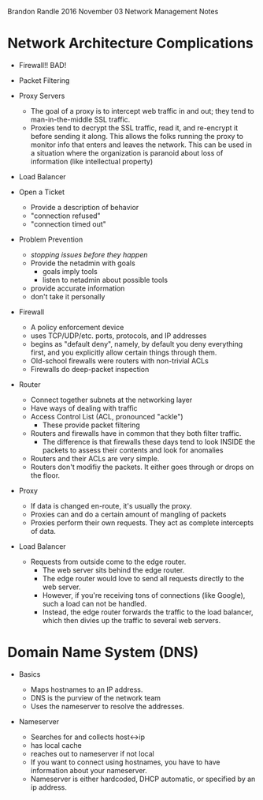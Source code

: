 Brandon Randle
2016 November 03
Network Management Notes

# Network Architecture Complications
* Firewall!! BAD!
* Packet Filtering
* Proxy Servers
  * The goal of a proxy is to intercept web traffic in and out; they tend to
man-in-the-middle SSL traffic.
  * Proxies tend to decrypt the SSL traffic, read it, and re-encrypt it before
sending it along. This allows the folks running the proxy to monitor info that
enters and leaves the network. This can be used in a situation where the
organization is paranoid about loss of information (like intellectual property)
* Load Balancer

* Open a Ticket
  * Provide a description of behavior
  * "connection refused"
  * "connection timed out"

* Problem Prevention
  * _stopping issues before they happen_
  * Provide the netadmin with goals
    * goals imply tools
    * listen to netadmin about possible tools
  * provide accurate information
  * don't take it personally 

* Firewall
  * A policy enforcement device
  * uses TCP/UDP/etc. ports, protocols, and IP addresses
  * begins as "default deny", namely, by default you deny everything first,
and you explicitly allow certain things through them.
  * Old-school firewalls were routers with non-trivial ACLs
  * Firewalls do deep-packet inspection

* Router
  * Connect together subnets at the networking layer
  * Have ways of dealing with traffic
  * Access Control List (ACL, pronounced "ackle") 
    * These provide packet filtering
  * Routers and firewalls have in common that they both filter traffic.
    * The difference is that firewalls these days tend to look INSIDE the
packets to assess their contents and look for anomalies
  * Routers and their ACLs are very simple. 
  * Routers don't modifiy the packets. It either goes through or drops on the
floor.

* Proxy
  * If data is changed en-route, it's usually the proxy.
  * Proxies can and do a certain amount of mangling of packets
  * Proxies perform their own requests. They act as complete intercepts of
data. 

* Load Balancer
  * Requests from outside come to the edge router.
    * The web server sits behind the edge router.
    * The edge router would love to send all requests directly to the web
server.
    * However, if you're receiving tons of connections (like Google), such
a load can not be handled.
    * Instead, the edge router forwards the traffic to the load balancer, 
which then divies up the traffic to several web servers. 

# Domain Name System (DNS)
* Basics
  * Maps hostnames to an IP address. 
  * DNS is the purview of the network team
  * Uses the nameserver to resolve the addresses.

* Nameserver
  * Searches for and collects host<->ip
  * has local cache
  * reaches out to nameserver if not local
  * If you want to connect using hostnames, you have to have information about
your nameserver.
  * Nameserver is either hardcoded, DHCP automatic, or specified by an ip
address.
